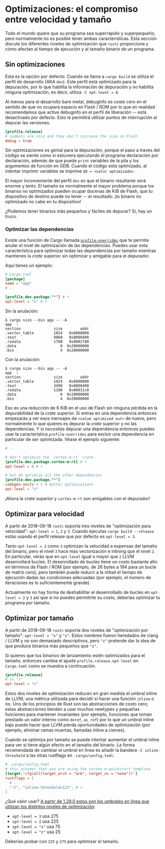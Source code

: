# Optimizaciones: el compromiso entre velocidad y tamaño

Todo el mundo quiere que su programa sea superrápido y superpequeño, pero normalmente no es posible tener ambas características. Esta sección discute los diferentes niveles de optimización que `rustc` proporciona y cómo afectan al tiempo de ejecución y al tamaño binario de un programa.

## Sin optimizaciones

Esta es la opción por defecto. Cuando se llama a `cargo build` se utiliza el perfil de desarrollo (AKA `dev`). Este perfil está optimizado para la depuración, por lo que habilita la información de depuración y _no_ habilita ninguna optimización, es decir, utiliza `-C opt-level = 0`.

Al menos para el desarrollo bare metal, debuginfo es costo cero en el sentido de que no ocupará espacio en Flash / ROM por lo que en realidad recomendamos que active debuginfo en el perfil de liberación -- está desactivado por defecto. Esto le permitirá utilizar puntos de interrupción al depurar las versiones.

```toml
[profile.release]
# symbols are nice and they don't increase the size on Flash
debug = true
```

Sin optimizaciones es genial para la depuración, porque el paso a través del código se siente como si estuviera ejecutando el programa declaración por declaración, además de que puede `print` variables de la pila y los argumentos de función en GDB. Cuando el código está optimizado, al intentar imprimir variables se imprime `$0 = <valor optimizado>`.

El mayor inconveniente del perfil `dev` es que el binario resultante será enorme y lento. El tamaño es normalmente el mayor problema porque los binarios no optimizados pueden ocupar docenas de KiB de Flash, que tu dispositivo de destino puede no tener -- el resultado: ¡tu binario no optimizado no cabe en tu dispositivo!

¿Podemos tener binarios más pequeños y fáciles de depurar? Sí, hay un truco.

### Optimizar las dependencias

Existe una función de Cargo llamada [`profile-overrides`] que te permite anular el nivel de optimización de las dependencias. Puedes usar esta característica para optimizar todas las dependencias por tamaño mientras mantienes la _crate_ superior sin optimizar y amigable para el depurador.

[`profile-overrides`]: https://doc.rust-lang.org/cargo/reference/profiles.html#overrides

Aquí tienes un ejemplo:

```toml
# Cargo.toml
[package]
name = "app"
# ..

[profile.dev.package."*"] # +
opt-level = "z" # +
```

Sin la anulación:

```text
$ cargo size --bin app -- -A
app  :
section               size        addr
.vector_table         1024   0x8000000
.text                 9060   0x8000400
.rodata               1708   0x8002780
.data                    0  0x20000000
.bss                     4  0x20000000
```

Con la anulación:

```text
$ cargo size --bin app -- -A
app  :
section               size        addr
.vector_table         1024   0x8000000
.text                 3490   0x8000400
.rodata               1100   0x80011c0
.data                    0  0x20000000
.bss                     4  0x20000000
```

Eso es una reducción de 6 KiB en el uso de Flash sin ninguna pérdida en la depurabilidad de la _crate_ superior. Si entras en una dependencia entonces empezarás a ver esos mensajes de `<value optimized out>` de nuevo, pero normalmente lo que quieres es depurar la _crate_ superior y no las dependencias. Y si _necesitas_ depurar una dependencia entonces puedes usar la característica `profile-overrides` para excluir una dependencia en particular de ser optimizada. Véase el ejemplo siguiente:

```toml
# ..

# don't optimize the `cortex-m-rt` crate
[profile.dev.package.cortex-m-rt] # +
opt-level = 0 # +

# but do optimize all the other dependencies
[profile.dev.package."*"]
codegen-units = 1 # better optimizations
opt-level = "z"
```

¡Ahora la _crate_ superior y `cortex-m-rt` son amigables con el depurador!

## Optimizar para velocidad

A partir de 2018-09-18 `rustc` soporta tres niveles de "optimización para velocidad": `opt-level = 1`, `2` y `3`. Cuando ejecutas `cargo build --release` estás usando el perfil release que por defecto es `opt-level = 3`.

Tanto `opt-level = 2` como `3` optimizan la velocidad a expensas del tamaño del binario, pero el nivel `3` hace más vectorización e inlining que el nivel `2`. En particular, verás que en `opt-level` igual o mayor que `2` LLVM desenrollará bucles. El desenrollado de bucles tiene un costo bastante alto en términos de Flash / ROM (por ejemplo, de 26 bytes a 194 para un bucle de matriz cero), pero también puede reducir a la mitad el tiempo de ejecución dadas las condiciones adecuadas (por ejemplo, el número de iteraciones es lo suficientemente grande).

Actualmente no hay forma de deshabilitar el desenrollado de bucles en `opt-level = 2` y `3` así que si no puedes permitirte su costo, deberías optimizar tu programa por tamaño.

## Optimizar por tamaño

A partir de 2018-09-18 `rustc` soporta dos niveles de "optimización por tamaño": `opt-level = "s"` y `"z"`. Estos nombres fueron heredados de clang / LLVM y no son demasiado descriptivos, pero `"z"` pretende dar la idea de que produce binarios más pequeños que `"s"`.

Si quieres que tus binarios de lanzamiento estén optimizados para el tamaño, entonces cambia el ajuste `profile.release.opt-level` en `Cargo.toml` como se muestra a continuación.

```toml
[profile.release]
# or "z"
opt-level = "s"
```

Estos dos niveles de optimización reducen en gran medida el umbral inline de LLVM, una métrica utilizada para decidir si hacer una función `inline` o no. Uno de los principios de Rust son las abstracciones de costo cero; estas abstracciones tienden a usar muchos newtypes y pequeñas funciones para mantener invariantes (por ejemplo, funciones que toman prestado un valor interno como `deref`, `as_ref`) por lo que un umbral inline bajo puede hacer que LLVM pierda oportunidades de optimización (por ejemplo, eliminar ramas muertas, llamadas inline a cierres).

Cuando se optimiza por tamaño se puede intentar aumentar el umbral inline para ver si tiene algún efecto en el tamaño del binario. La forma recomendada de cambiar el umbral en línea es añadir la bandera `-C inline-threshold` a las otras rustflags en `.cargo/config.toml`.

```toml
# .cargo/config.toml
# this assumes that you are using the cortex-m-quickstart template
[target.'cfg(all(target_arch = "arm", target_os = "none"))']
rustflags = [
  # ..
  "-C", "inline-threshold=123", # +
]
```

¿Qué valor usar? [A partir de 1.29.0 estos son los umbrales en línea que utilizan los distintos niveles de optimización][inline-threshold]:

[inline-threshold]: https://github.com/rust-lang/rust/blob/1.29.0/src/librustc_codegen_llvm/back/write.rs#L2105-L2122

- `opt-level = 3` usa 275
- `opt-level = 2` usa 225
- `opt-level = "s"` usa 75
- `opt-level = "z"` usa 25

Deberías probar con `225` y `275` para optimizar el tamaño.

